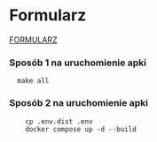 # Formularz
[FORMULARZ](https://localhost/points)

### Sposób 1 na uruchomienie apki
```shell
  make all
```

### Sposób 2 na uruchomienie apki
```shell
    cp .env.dist .env
    docker compose up -d --build
```